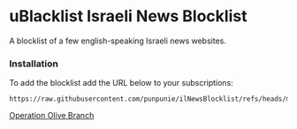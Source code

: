 # uBlacklist Israeli News Blocklist
A blocklist of a few english-speaking Israeli news websites.
### Installation
To add the blocklist add the URL below to your subscriptions:
```
https://raw.githubusercontent.com/punpunie/ilNewsBlocklist/refs/heads/main/israelinewslist.txt
```

[Operation Olive Branch](https://docs.google.com/spreadsheets/d/1vtMLLOzuc6GpkFySyVtKQOY2j-Vvg0UsChMCFst_WLA/htmlview)
